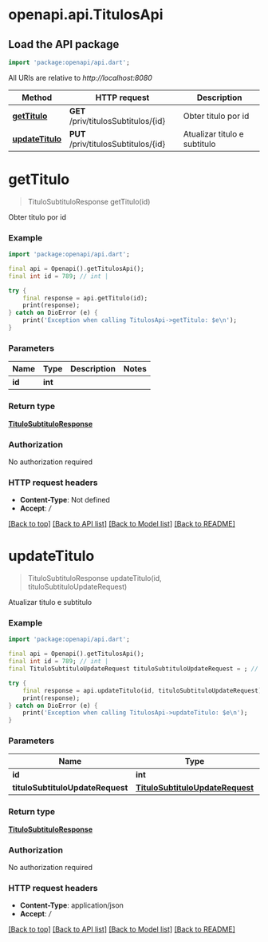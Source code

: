 # openapi.api.TitulosApi

## Load the API package
```dart
import 'package:openapi/api.dart';
```

All URIs are relative to *http://localhost:8080*

Method | HTTP request | Description
------------- | ------------- | -------------
[**getTitulo**](TitulosApi.md#gettitulo) | **GET** /priv/titulosSubtitulos/{id} | Obter titulo por id
[**updateTitulo**](TitulosApi.md#updatetitulo) | **PUT** /priv/titulosSubtitulos/{id} | Atualizar titulo e subtitulo


# **getTitulo**
> TituloSubtituloResponse getTitulo(id)

Obter titulo por id

### Example
```dart
import 'package:openapi/api.dart';

final api = Openapi().getTitulosApi();
final int id = 789; // int | 

try {
    final response = api.getTitulo(id);
    print(response);
} catch on DioError (e) {
    print('Exception when calling TitulosApi->getTitulo: $e\n');
}
```

### Parameters

Name | Type | Description  | Notes
------------- | ------------- | ------------- | -------------
 **id** | **int**|  | 

### Return type

[**TituloSubtituloResponse**](TituloSubtituloResponse.md)

### Authorization

No authorization required

### HTTP request headers

 - **Content-Type**: Not defined
 - **Accept**: */*

[[Back to top]](#) [[Back to API list]](../README.md#documentation-for-api-endpoints) [[Back to Model list]](../README.md#documentation-for-models) [[Back to README]](../README.md)

# **updateTitulo**
> TituloSubtituloResponse updateTitulo(id, tituloSubtituloUpdateRequest)

Atualizar titulo e subtitulo

### Example
```dart
import 'package:openapi/api.dart';

final api = Openapi().getTitulosApi();
final int id = 789; // int | 
final TituloSubtituloUpdateRequest tituloSubtituloUpdateRequest = ; // TituloSubtituloUpdateRequest | 

try {
    final response = api.updateTitulo(id, tituloSubtituloUpdateRequest);
    print(response);
} catch on DioError (e) {
    print('Exception when calling TitulosApi->updateTitulo: $e\n');
}
```

### Parameters

Name | Type | Description  | Notes
------------- | ------------- | ------------- | -------------
 **id** | **int**|  | 
 **tituloSubtituloUpdateRequest** | [**TituloSubtituloUpdateRequest**](TituloSubtituloUpdateRequest.md)|  | 

### Return type

[**TituloSubtituloResponse**](TituloSubtituloResponse.md)

### Authorization

No authorization required

### HTTP request headers

 - **Content-Type**: application/json
 - **Accept**: */*

[[Back to top]](#) [[Back to API list]](../README.md#documentation-for-api-endpoints) [[Back to Model list]](../README.md#documentation-for-models) [[Back to README]](../README.md)

